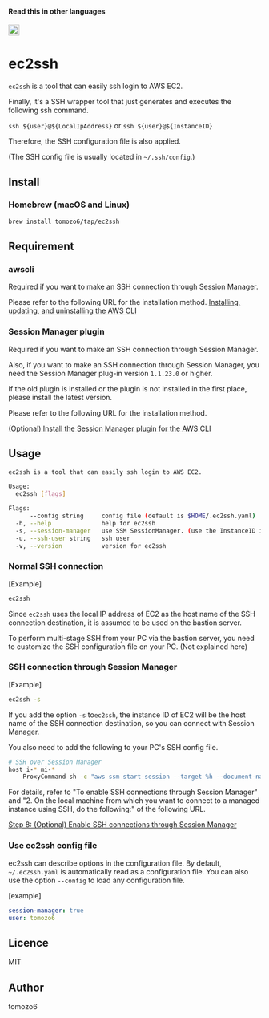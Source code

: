  #### Read this in other languages

<kbd>[<img title="日本語" alt="日本語" src="https://cdn.staticaly.com/gh/hjnilsson/country-flags/master/svg/jp.svg" width="22">](/README.ja.md)</kbd>

# ec2ssh

`ec2ssh` is a tool that can easily ssh login to AWS EC2.

Finally, it's a SSH wrapper tool that just generates and executes the following ssh command.

`ssh ${user}@${LocalIpAddress}` or `ssh ${user}@${InstanceID}`

Therefore, the SSH configuration file is also applied.

(The SSH config file is usually located in `~/.ssh/config`.)

## Install

### Homebrew (macOS and Linux)

```bash
brew install tomozo6/tap/ec2ssh
```

## Requirement

### awscli

Required if you want to make an SSH connection through Session Manager.

Please refer to the following URL for the installation method.
[Installing, updating, and uninstalling the AWS CLI](https://docs.aws.amazon.com/ja_jp/cli/latest/userguide/cli-chap-install.html)

### Session Manager plugin

Required if you want to make an SSH connection through Session Manager.

Also, if you want to make an SSH connection through Session Manager, you need the Session Manager plug-in version `1.1.23.0` or higher.

If the old plugin is installed or the plugin is not installed in the first place, please install the latest version.

Please refer to the following URL for the installation method.

[(Optional) Install the Session Manager plugin for the AWS CLI](https://docs.aws.amazon.com/systems-manager/latest/userguide/session-manager-working-with-install-plugin.html)

## Usage

```bash
ec2ssh is a tool that can easily ssh login to AWS EC2.

Usage:
  ec2ssh [flags]

Flags:
      --config string     config file (default is $HOME/.ec2ssh.yaml)
  -h, --help              help for ec2ssh
  -s, --session-manager   use SSM SessionManager. (use the InstanceID instead of IpAddress.)
  -u, --ssh-user string   ssh user
  -v, --version           version for ec2ssh
```

### Normal SSH connection

[Example]

```bash
ec2ssh
```

Since `ec2ssh` uses the local IP address of EC2 as the host name of the SSH connection destination, it is assumed to be used on the bastion server.

To perform multi-stage SSH from your PC via the bastion server, you need to customize the SSH configuration file on your PC. (Not explained here)

### SSH connection through Session Manager

[Example]

```bash
ec2ssh -s
```

If you add the option `-s` to`ec2ssh`, the instance ID of EC2 will be the host name of the SSH connection destination, so you can connect with Session Manager.

You also need to add the following to your PC's SSH config file.

```bash
# SSH over Session Manager
host i-* mi-*
    ProxyCommand sh -c "aws ssm start-session --target %h --document-name AWS-StartSSHSession --parameters 'portNumber=%p'"
```

For details, refer to "To enable SSH connections through Session Manager" and "2. On the local machine from which you want to connect to a managed instance using SSH, do the following:" of the following URL.

[Step 8: (Optional) Enable SSH connections through Session Manager](https://docs.aws.amazon.com/ja_jp/systems-manager/latest/userguide/session-manager-getting-started-enable-ssh-connections.html)

### Use ec2ssh config file

ec2ssh can describe options in the configuration file. By default, `~/.ec2ssh.yaml` is automatically read as a configuration file.
You can also use the option `--config` to load any configuration file.

[example]

```yaml
session-manager: true
user: tomozo6
```

## Licence

MIT

## Author

tomozo6
